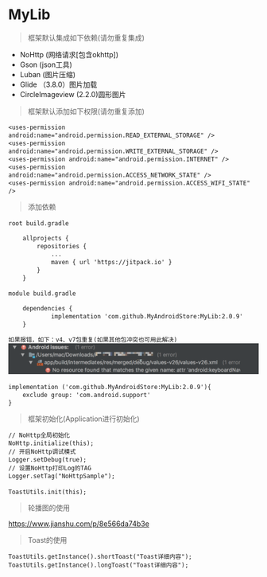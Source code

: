 # MyLib
> 框架默认集成如下依赖(请勿重复集成)
- NoHttp (网络请求[包含okhttp])
- Gson (json工具)
- Luban (图片压缩)
- Glide （3.8.0）图片加载
- CircleImageview (2.2.0)圆形图片

> 框架默认添加如下权限(请勿重复添加)
```
<uses-permission android:name="android.permission.READ_EXTERNAL_STORAGE" />
<uses-permission android:name="android.permission.WRITE_EXTERNAL_STORAGE" />
<uses-permission android:name="android.permission.INTERNET" />
<uses-permission android:name="android.permission.ACCESS_NETWORK_STATE" />
<uses-permission android:name="android.permission.ACCESS_WIFI_STATE" />
```
> 添加依赖

`root build.gradle `
```
	allprojects {
		repositories {
			...
			maven { url 'https://jitpack.io' }
		}
	}
```
`module build.gradle `
```
	dependencies {
	        implementation 'com.github.MyAndroidStore:MyLib:2.0.9'
	}
```
`如果报错，如下：v4、v7包重复(如果其他包冲突也可用此解决)`
![error.png](https://github.com/MyAndroidStore/MyLib/blob/master/pictures/20180720_103110.png?raw=true)
```
implementation ('com.github.MyAndroidStore:MyLib:2.0.9'){
    exclude group: 'com.android.support'
}
```
> 框架初始化(Application进行初始化)
```
// NoHttp全局初始化
NoHttp.initialize(this);
// 开启NoHttp调试模式
Logger.setDebug(true);
// 设置NoHttp打印Log的TAG
Logger.setTag("NoHttpSample");

ToastUtils.init(this);
```
> 轮播图的使用

https://www.jianshu.com/p/8e566da74b3e
> Toast的使用
```
ToastUtils.getInstance().shortToast("Toast详细内容");
ToastUtils.getInstance().longToast("Toast详细内容");
```